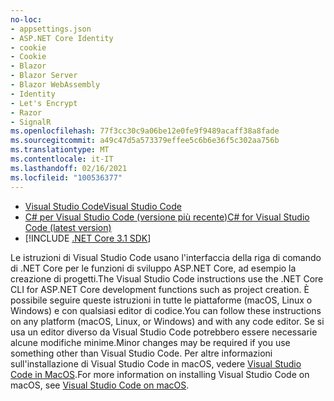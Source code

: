 ```yaml
---
no-loc:
- appsettings.json
- ASP.NET Core Identity
- cookie
- Cookie
- Blazor
- Blazor Server
- Blazor WebAssembly
- Identity
- Let's Encrypt
- Razor
- SignalR
ms.openlocfilehash: 77f3cc30c9a06be12e0fe9f9489acaff38a8fade
ms.sourcegitcommit: a49c47d5a573379effee5c6b6e36f5c302aa756b
ms.translationtype: MT
ms.contentlocale: it-IT
ms.lasthandoff: 02/16/2021
ms.locfileid: "100536377"
---
```

* [<span data-ttu-id="8fce4-101">Visual Studio Code</span><span class="sxs-lookup"><span data-stu-id="8fce4-101">Visual Studio Code</span></span>](https://code.visualstudio.com/download)
* [<span data-ttu-id="8fce4-102">C# per Visual Studio Code (versione più recente)</span><span class="sxs-lookup"><span data-stu-id="8fce4-102">C# for Visual Studio Code (latest version)</span></span>](https://marketplace.visualstudio.com/items?itemName=ms-dotnettools.csharp)
* [!INCLUDE [.NET Core 3.1 SDK](~/includes/3.1-SDK.md)]

<span data-ttu-id="8fce4-103">Le istruzioni di Visual Studio Code usano l'interfaccia della riga di comando di .NET Core per le funzioni di sviluppo ASP.NET Core, ad esempio la creazione di progetti.</span><span class="sxs-lookup"><span data-stu-id="8fce4-103">The Visual Studio Code instructions use the .NET Core CLI for ASP.NET Core development functions such as project creation.</span></span> <span data-ttu-id="8fce4-104">È possibile seguire queste istruzioni in tutte le piattaforme (macOS, Linux o Windows) e con qualsiasi editor di codice.</span><span class="sxs-lookup"><span data-stu-id="8fce4-104">You can follow these instructions on any platform (macOS, Linux, or Windows) and with any code editor.</span></span> <span data-ttu-id="8fce4-105">Se si usa un editor diverso da Visual Studio Code potrebbero essere necessarie alcune modifiche minime.</span><span class="sxs-lookup"><span data-stu-id="8fce4-105">Minor changes may be required if you use something other than Visual Studio Code.</span></span> <span data-ttu-id="8fce4-106">Per altre informazioni sull'installazione di Visual Studio Code in macOS, vedere [Visual Studio Code in MacOS](https://code.visualstudio.com/docs/setup/mac).</span><span class="sxs-lookup"><span data-stu-id="8fce4-106">For more information on installing Visual Studio Code on macOS, see [Visual Studio Code on macOS](https://code.visualstudio.com/docs/setup/mac).</span></span>
